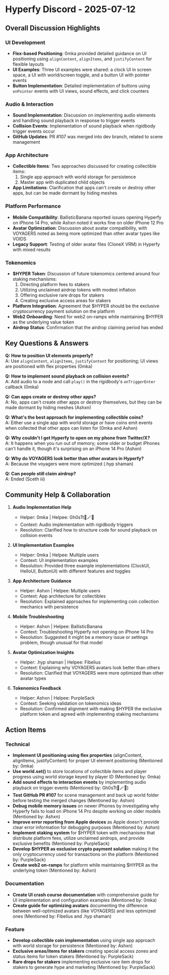 # Hyperfy Discord - 2025-07-12

## Overall Discussion Highlights

### UI Development
- **Flex-based Positioning**: 0mka provided detailed guidance on UI positioning using `alignContent`, `alignItems`, and `justifyContent` for flexible layouts
- **UI Examples**: Three UI examples were shared: a clock UI in screen space, a UI with world/screen toggle, and a button UI with pointer events
- **Button Implementation**: Detailed implementation of buttons using `onPointer` events with UI views, sound effects, and click counters

### Audio & Interaction
- **Sound Implementation**: Discussion on implementing audio elements and handling sound playback in response to trigger events
- **Collision Events**: Implementation of sound playback when rigidbody trigger events occur
- **GitHub Updates**: PR #107 was merged into dev branch, related to scene management

### App Architecture
- **Collectible Items**: Two approaches discussed for creating collectible items:
  1. Single app approach with world storage for persistence
  2. Master app with duplicated child objects
- **App Limitations**: Clarification that apps can't create or destroy other apps, but can be made dormant by hiding meshes

### Platform Performance
- **Mobile Compatibility**: BallisticBanana reported issues opening Hyperfy on iPhone 14 Pro, while Ashxn noted it works fine on older iPhone 12 Pro
- **Avatar Optimization**: Discussion about avatar compatibility, with VOYAGERS noted as being more optimized than other avatar types like VOIDS
- **Legacy Support**: Testing of older avatar files (CloneX VRM) in Hyperfy with mixed results

### Tokenomics
- **$HYPER Token**: Discussion of future tokenomics centered around four staking mechanisms:
  1. Directing platform fees to stakers
  2. Utilizing unclaimed airdrop tokens with modest inflation
  3. Offering exclusive rare drops for stakers
  4. Creating exclusive access areas for stakers
- **Platform Integration**: Agreement that $HYPER should be the exclusive cryptocurrency payment solution on the platform
- **Web2 Onboarding**: Need for web2 on-ramps while maintaining $HYPER as the underlying value token
- **Airdrop Status**: Confirmation that the airdrop claiming period has ended

## Key Questions & Answers

**Q: How to position UI elements properly?**  
A: Use `alignContent`, `alignItems`, `justifyContent` for positioning; UI views are positioned with flex properties (0mka)

**Q: How to implement sound playback on collision events?**  
A: Add audio to a node and call `play()` in the rigidbody's `onTriggerEnter` callback (0mka)

**Q: Can apps create or destroy other apps?**  
A: No, apps can't create other apps or destroy themselves, but they can be made dormant by hiding meshes (Ashxn)

**Q: What's the best approach for implementing collectible coins?**  
A: Either use a single app with world storage or have coins emit events when collected that other apps can listen for (0mka and Ashxn)

**Q: Why couldn't I get Hyperfy to open on my phone from Twitter/X?**  
A: It happens when you run out of memory; some older or budget iPhones can't handle it, though it's surprising on an iPhone 14 Pro (Ashxn)

**Q: Why do VOYAGERS look better than other avatars in Hyperfy?**  
A: Because the voyagers were more optimized (.hyp shaman)

**Q: Can people still claim airdrop?**  
A: Ended (Sceth iii)

## Community Help & Collaboration

1. **Audio Implementation Help**
   - Helper: 0mka | Helpee: Gh0sTt👻🪄🐘
   - Context: Audio implementation with rigidbody triggers
   - Resolution: Clarified how to structure code for sound playback on collision events

2. **UI Implementation Examples**
   - Helper: 0mka | Helpee: Multiple users
   - Context: UI implementation examples
   - Resolution: Provided three example implementations (ClockUI, HelloUI, ButtonUI) with different features and toggles

3. **App Architecture Guidance**
   - Helper: Ashxn | Helpee: Multiple users
   - Context: App architecture for collectibles
   - Resolution: Explained approaches for implementing coin collection mechanics with persistence

4. **Mobile Troubleshooting**
   - Helper: Ashxn | Helpee: BallisticBanana
   - Context: Troubleshooting Hyperfy not opening on iPhone 14 Pro
   - Resolution: Suggested it might be a memory issue or settings problem, though unusual for that model

5. **Avatar Optimization Insights**
   - Helper: .hyp shaman | Helpee: Fibelius
   - Context: Explaining why VOYAGERS avatars look better than others
   - Resolution: Clarified that VOYAGERS were more optimized than other avatar types

6. **Tokenomics Feedback**
   - Helper: Ashxn | Helpee: PurpleSack
   - Context: Seeking validation on tokenomics ideas
   - Resolution: Confirmed alignment with making $HYPER the exclusive platform token and agreed with implementing staking mechanisms

## Action Items

### Technical
- **Implement UI positioning using flex properties** (alignContent, alignItems, justifyContent) for proper UI element positioning (Mentioned by: 0mka)
- **Use world.set()** to store locations of collectible items and player progress using world storage keyed by player ID (Mentioned by: 0mka)
- **Add sound effects to interaction events** by implementing audio playback on trigger events (Mentioned by: Gh0sTt👻🪄🐘)
- **Test GitHub PR #107** for scene management and back up world folder before testing the merged changes (Mentioned by: Ashxn)
- **Debug mobile memory issues** on newer iPhones by investigating why Hyperfy fails to load on iPhone 14 Pro despite working on older models (Mentioned by: Ashxn)
- **Improve error reporting from Apple devices** as Apple doesn't provide clear error information for debugging purposes (Mentioned by: Ashxn)
- **Implement staking system** for $HYPER token with mechanisms that distribute platform fees, utilize unclaimed airdrops, and provide exclusive benefits (Mentioned by: PurpleSack)
- **Develop $HYPER as exclusive crypto payment solution** making it the only cryptocurrency used for transactions on the platform (Mentioned by: PurpleSack)
- **Create web2 on-ramps** for platform while maintaining $HYPER as the underlying token (Mentioned by: Ashxn)

### Documentation
- **Create UI crash course documentation** with comprehensive guide for UI implementation and configuration examples (Mentioned by: 0mka)
- **Create guide for optimizing avatars** documenting the difference between well-optimized avatars (like VOYAGERS) and less optimized ones (Mentioned by: Fibelius and .hyp shaman)

### Feature
- **Develop collectible coin implementation** using single app approach with world storage for persistence (Mentioned by: Ashxn)
- **Exclusive areas/items for stakers** creating special access zones and status items for token stakers (Mentioned by: PurpleSack)
- **Rare drops for stakers** implementing exclusive rare item drops for stakers to generate hype and marketing (Mentioned by: PurpleSack)